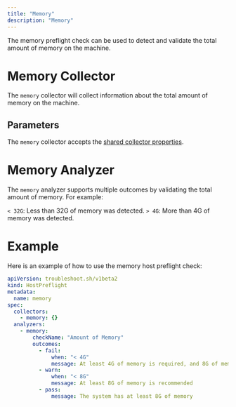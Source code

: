 ```yaml
---
title: "Memory"
description: "Memory"
---
```

 
The memory preflight check can be used to detect and validate the total amount of memory on the machine.

# Memory Collector

The `memory` collector will collect information about the total amount of memory on the machine.

## Parameters

The `memory` collector accepts the [shared collector properties](https://troubleshoot.sh/docs/collect/collectors/#shared-properties).

# Memory Analyzer

The `memory` analyzer supports multiple outcomes by validating the total amount of memory. For example:

`< 32G`: Less than 32G of memory was detected.
`> 4G`: More than 4G of memory was detected.

# Example

Here is an example of how to use the memory host preflight check:

```yaml
apiVersion: troubleshoot.sh/v1beta2
kind: HostPreflight
metadata:
  name: memory
spec:
  collectors:
    - memory: {}
  analyzers:
    - memory:
        checkName: "Amount of Memory"
        outcomes:
          - fail:
              when: "< 4G"
              message: At least 4G of memory is required, and 8G of memory is recommended
          - warn:
              when: "< 8G"
              message: At least 8G of memory is recommended
          - pass:
              message: The system has at least 8G of memory
```
